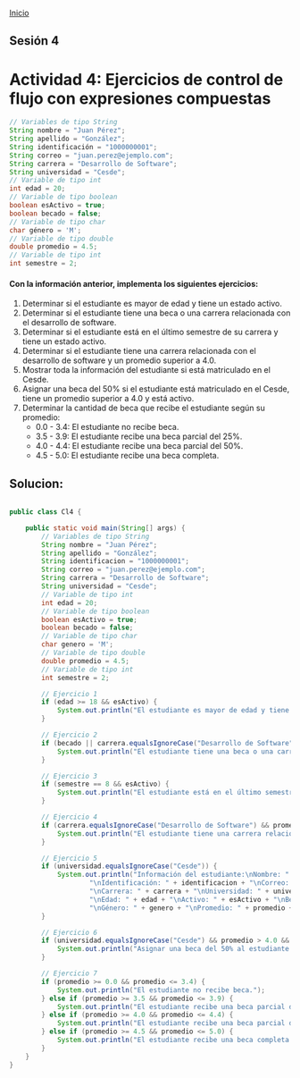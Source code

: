 <!-- No borrar o modificar -->
[Inicio](./index.md)

## Sesión 4


<!-- Su documentación aquí -->

# Actividad 4: Ejercicios de control de flujo con expresiones compuestas
```java
// Variables de tipo String
String nombre = "Juan Pérez";
String apellido = "González";
String identificación = "1000000001";
String correo = "juan.perez@ejemplo.com";
String carrera = "Desarrollo de Software";
String universidad = "Cesde";
// Variable de tipo int
int edad = 20;
// Variable de tipo boolean
boolean esActivo = true;
boolean becado = false;
// Variable de tipo char
char género = 'M';
// Variable de tipo double
double promedio = 4.5;
// Variable de tipo int
int semestre = 2;
```
#### Con la información anterior, implementa los siguientes ejercicios:

1. Determinar si el estudiante es mayor de edad y tiene un estado activo.
2. Determinar si el estudiante tiene una beca o una carrera relacionada con el desarrollo de software.
3. Determinar si el estudiante está en el último semestre de su carrera y tiene un estado activo.
4. Determinar si el estudiante tiene una carrera relacionada con el desarrollo de software y un promedio superior a 4.0.
5. Mostrar toda la información del estudiante si está matriculado en el Cesde.
6. Asignar una beca del 50% si el estudiante está matriculado en el Cesde, tiene un promedio superior a 4.0 y está activo.
7. Determinar la cantidad de beca que recibe el estudiante según su promedio:
   * 0.0 - 3.4: El estudiante no recibe beca.
   * 3.5 - 3.9: El estudiante recibe una beca parcial del 25%.
   * 4.0 - 4.4: El estudiante recibe una beca parcial del 50%.
   * 4.5 - 5.0: El estudiante recibe una beca completa.


## Solucion:

```java

public class Cl4 {

    public static void main(String[] args) {
        // Variables de tipo String
        String nombre = "Juan Pérez";
        String apellido = "González";
        String identificacion = "1000000001";
        String correo = "juan.perez@ejemplo.com";
        String carrera = "Desarrollo de Software";
        String universidad = "Cesde";
        // Variable de tipo int
        int edad = 20;
        // Variable de tipo boolean
        boolean esActivo = true;
        boolean becado = false;
        // Variable de tipo char
        char genero = 'M';
        // Variable de tipo double
        double promedio = 4.5;
        // Variable de tipo int
        int semestre = 2;

        // Ejercicio 1
        if (edad >= 18 && esActivo) {
            System.out.println("El estudiante es mayor de edad y tiene un estado activo.");
        }

        // Ejercicio 2
        if (becado || carrera.equalsIgnoreCase("Desarrollo de Software")) {
            System.out.println("El estudiante tiene una beca o una carrera relacionada con el desarrollo de software.");
        }

        // Ejercicio 3
        if (semestre == 8 && esActivo) {
            System.out.println("El estudiante está en el último semestre de su carrera y tiene un estado activo.");
        }

        // Ejercicio 4
        if (carrera.equalsIgnoreCase("Desarrollo de Software") && promedio > 4.0) {
            System.out.println("El estudiante tiene una carrera relacionada con el desarrollo de software y un promedio superior a 4.0.");
        }

        // Ejercicio 5
        if (universidad.equalsIgnoreCase("Cesde")) {
            System.out.println("Información del estudiante:\nNombre: " + nombre + "\nApellido: " + apellido +
                    "\nIdentificación: " + identificacion + "\nCorreo: " + correo +
                    "\nCarrera: " + carrera + "\nUniversidad: " + universidad +
                    "\nEdad: " + edad + "\nActivo: " + esActivo + "\nBecado: " + becado +
                    "\nGénero: " + genero + "\nPromedio: " + promedio + "\nSemestre: " + semestre);
        }

        // Ejercicio 6
        if (universidad.equalsIgnoreCase("Cesde") && promedio > 4.0 && esActivo) {
            System.out.println("Asignar una beca del 50% al estudiante.");
        }

        // Ejercicio 7
        if (promedio >= 0.0 && promedio <= 3.4) {
            System.out.println("El estudiante no recibe beca.");
        } else if (promedio >= 3.5 && promedio <= 3.9) {
            System.out.println("El estudiante recibe una beca parcial del 25%.");
        } else if (promedio >= 4.0 && promedio <= 4.4) {
            System.out.println("El estudiante recibe una beca parcial del 50%.");
        } else if (promedio >= 4.5 && promedio <= 5.0) {
            System.out.println("El estudiante recibe una beca completa.");
        }
    }
}
```